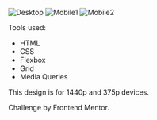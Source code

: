 ![Desktop](.images/Desktop.png)
![Mobile1](.images/mobile1.png)
![Mobile2](.images/mobile2.png)

Tools used:

- HTML
- CSS
- Flexbox
- Grid
- Media Queries

This design is for 1440p and 375p devices.

Challenge by Frontend Mentor.
